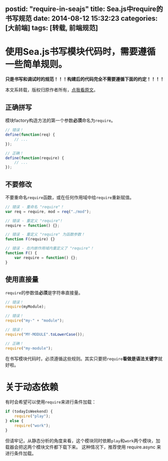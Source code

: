 postid: "require-in-seajs"
title: Sea.js中require的书写规范
date: 2014-08-12 15:32:23
categories: [大前端]
tags: [转载, 前端规范]
---

# 使用Sea.js书写模块代码时，需要遵循一些简单规则。

**只是书写和调试时的规范！！！构建后的代码完全不需要遵循下面的约定！！！！**

本文系转载，版权归原作者所有，[点我看原文](https://github.com/seajs/seajs/issues/259)。


## 正确拼写

模块factory构造方法的第一个参数**必须**命名为`require`。

```javascript
// 错误！
define(function(req) {
    // ...
});

// 正确！
define(function(require) {
    // ...
});
```

## 不要修改

不要重命名`require`函数，或在任何作用域中给`require`重新赋值。

```javascript
// 错误 - 重命名 "require"！
var req = require, mod = req("./mod");

// 错误 - 重定义 "require"!
require = function() {};

// 错误 - 重定义 "require" 为函数参数！
function F(require) {}

// 错误 - 在内嵌作用域内重定义了 "require"！
function F() {
    var require = function() {};
}
```

## 使用直接量

`require`的参数值**必须**是字符串直接量。

```javascript
// 错误！
require(myModule);

// 错误！
require("my-" + "module");

// 错误！
require("MY-MODULE".toLowerCase());

// 正确！
require("my-module");
```

在书写模块代码时，必须遵循这些规则。其实只要把`require`**看做是语法关键字**就好啦。


# 关于动态依赖

有时会希望可以使用`require`来进行条件加载：

```javascript
if (todayIsWeekend) {
    require("play");
} else {
    require("work");
}
```

但请牢记，从静态分析的角度来看，这个模块同时依赖`play`和`work`两个模块，加载器会把这两个模块文件都下载下来。 这种情况下，推荐使用 require.async 来进行条件加载。

